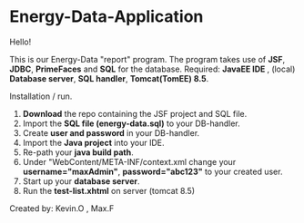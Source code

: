 # Energy-Data-Application
Hello!

This is our Energy-Data "report" program. The program takes use of <b>JSF</b>, <b>JDBC</b>, <b>PrimeFaces</b> and <b>SQL</b> for the database.
Required: <b>JavaEE IDE </b>, (local) <b>Database server</b>, <b>SQL handler</b>, <b>Tomcat(TomEE) 8.5</b>.

Installation / run.

1. <b>Download</b> the repo containing the JSF project and SQL file.
2. Import the <b>SQL file (energy-data.sql)</b> to your DB-handler.
3. Create <b>user and password</b> in your DB-handler.
4. Import the <b>Java project</b> into your IDE.
5. Re-path your <b>java build path</b>.
6. Under "WebContent/META-INF/context.xml change your <b>username="maxAdmin"</b>, <b>password="abc123"</b> to your created user.
7. Start up your <b>database server</b>.
8. Run the <b>test-list.xhtml</b> on server (tomcat 8.5)



Created by: Kevin.O , Max.F
